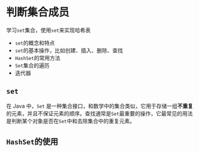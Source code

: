 # 判断集合成员

学习`set`集合，使用`set`来实现哈希表

* `set`的概念和特点
* `set`的基本操作，比如创建、插入、删除、查找
* `HashSet`的常用方法
* `Set`集合的遍历
* 迭代器

## `set`
在 Java 中，`Set` 是一种集合接口，和数学中的集合类似，它用于存储一组**不重复**的元素，并且不保证元素的顺序。查找通常是`Set`最重要的操作，它最常见的用法是判断某个对象是否在`Set`中和去除集合中的重复元素。

## `HashSet`的使用
